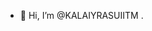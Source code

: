 - 👋 Hi, I’m @KALAIYRASUIITM
.

<!---
KALAIYRASUIITM/KALAIYRASUIITM is a ✨ special ✨ repository because its `README.md` (this file) appears on your GitHub profile.
You can click the Preview link to take a look at your changes.
--->
